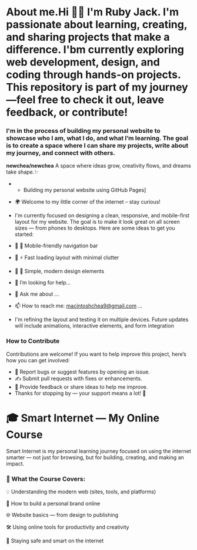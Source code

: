 # About me.Hi 👋🏽 I'm Ruby Jack. I'm passionate about learning, creating, and sharing projects that make a difference. I'bm currently exploring web development, design, and coding through hands-on projects. This repository is part of my journey—feel free to check it out, leave feedback, or contribute!
### I'm in the process of building my personal website to showcase who I am, what I do, and what I’m learning. The goal is to create a space where I can share my projects, write about my journey, and connect with others.
<!-- Feel free to contribute or suggest improvements -->
**newchea/newchea** A space where ideas grow, creativity flows, and dreams take shape.✨ 
- - Building my personal website using GitHub Pages]
- 🌍 Welcome to my little corner of the internet – stay curious!
- I'm currently focused on designing a clean, responsive, and mobile-first layout for my website. The goal is to make it look great on all screen sizes — from phones to desktops.
Here are some ideas to get you started:
- 🔭 📱 Mobile-friendly navigation bar
- 🌱 ⚡ Fast loading layout with minimal clutter
- 👯 🎨 Simple, modern design elements
- 🤔 I’m looking for help...
- 💬 Ask me about ...
- 📫 How to reach me: macintoshchea9@gmail.com ...

- I'm refining the layout and testing it on multiple devices. Future updates will include animations, interactive elements, and form integration
### How to Contribute
Contributions are welcome! If you want to help improve this project, here’s how you can get involved:
- 🐛 Report bugs or suggest features by opening an issue.  
- ✍️ Submit pull requests with fixes or enhancements.  
- 💬 Provide feedback or share ideas to help me improve.
- Thanks for stopping by — your support means a lot! 🙏
# 🎓 Smart Internet — My Online Course

Smart Internet is my personal learning journey focused on using the internet smarter — not just for browsing, but for building, creating, and making an impact.

### 🧩 What the Course Covers:

💡 Understanding the modern web (sites, tools, and platforms)

🔧 How to build a personal brand online

🌐 Website basics — from design to publishing

🛠️ Using online tools for productivity and creativity

🔐 Staying safe and smart on the internet
